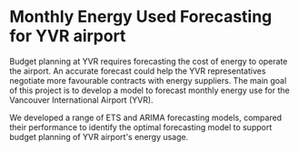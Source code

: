 # Monthly Energy Used Forecasting for YVR airport 

Budget planning at YVR requires forecasting the cost of energy to operate the airport. An accurate forecast could help the YVR representatives negotiate more favourable contracts with energy suppliers. The main goal of this project is to develop a model to forecast monthly energy use for the Vancouver International Airport (YVR).  

We developed a range of ETS and ARIMA forecasting models, compared their performance to identify the optimal forecasting model to support budget planning of YVR airport's energy usage.